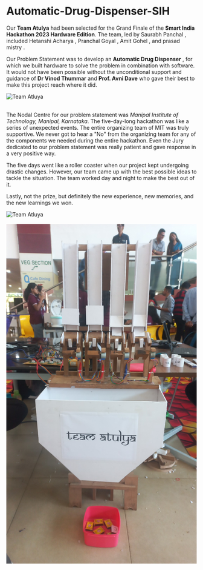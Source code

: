 # Automatic-Drug-Dispenser-SIH

Our <b>Team Atulya</b> had been selected for the Grand Finale of the <b>Smart India Hackathon 2023 Hardware Edition</b>. The team, led by Saurabh Panchal  , included Hetanshi Acharya  , Pranchal Goyal  , Amit Gohel  , and prasad mistry . 

Our Problem Statement was to develop an <b>Automatic Drug Dispenser</b> , for which we built hardware to solve the problem in combination with software. It would not have been possible without the unconditional support and guidance of <b>Dr Vinod Thummar</b>  and <b>Prof. Avni Dave</b> who gave their best to make this project reach where it did.

![Team Atluya](https://media.licdn.com/dms/image/D4D22AQGl_6BLnrUOWA/feedshare-shrink_800/0/1703755585813?e=2147483647&v=beta&t=4sRoId9uqlevpn64LG-3z-Zw4uGx8Z_ntChffDOV1mA) </br></br>

The Nodal Centre for our problem statement was <i>Manipal Institute of Technology,  Manipal, Karnataka</i>. The five-day-long hackathon was like a series of unexpected events. The entire organizing team of MIT was truly supportive. We never got to hear a "No" from the organizing team for any of the components we needed during the entire hackathon. Even the Jury dedicated to our problem statement was really patient and gave response in a very positive way.

The five days went like a roller coaster when our project kept undergoing drastic changes. However, our team came up with the best possible ideas to tackle the situation. The team worked day and night to make the best out of it.

Lastly, not the prize, but definitely the new experience, new memories, and the new learnings we won.

![Team Atluya](https://i.imghippo.com/files/4P2YJ1707653049.jpg) </br></br>
![Team Atluya](https://github.com/Amit-Gohel/Automatic-Drug-Dispenser-SIH/blob/master/photos/device.jpg) </br></br>
